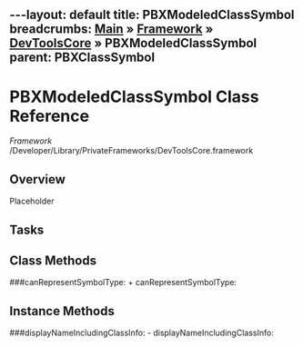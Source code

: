 ---layout: default
title: PBXModeledClassSymbol
breadcrumbs: <a href="/index.html">Main</a> &raquo; <a href="/Frameworks.html">Framework</a> &raquo; <a href="/Frameworks/DevToolsCore.html">DevToolsCore</a> &raquo; PBXModeledClassSymbol
parent: PBXClassSymbol 
---
# PBXModeledClassSymbol Class Reference

*Framework* /Developer/Library/PrivateFrameworks/DevToolsCore.framework

## Overview

Placeholder

## Tasks

## Class Methods

<a name="+canRepresentSymbolType:"></a>
###canRepresentSymbolType:
    + canRepresentSymbolType:

## Instance Methods

<a name="-displayNameIncludingClassInfo:"></a>
###displayNameIncludingClassInfo:
    - displayNameIncludingClassInfo:

